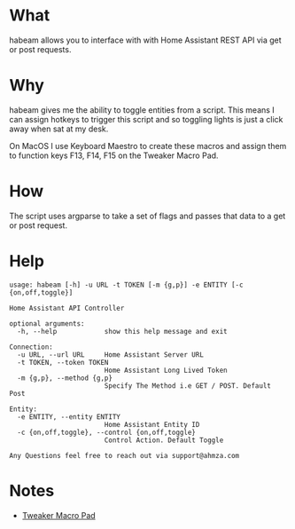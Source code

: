 # What
habeam allows you to interface with with Home Assistant REST API via
get or post requests.

# Why
habeam gives me the ability to toggle entities from a script. This means
I can assign hotkeys to trigger this script and so toggling lights is
just a click away when sat at my desk.

On MacOS I use Keyboard Maestro to create these macros and assign them
to function keys F13, F14, F15 on the Tweaker Macro Pad.

# How
The script uses argparse to take a set of flags and passes that data to
a get or post request.

# Help
```
usage: habeam [-h] -u URL -t TOKEN [-m {g,p}] -e ENTITY [-c {on,off,toggle}]

Home Assistant API Controller

optional arguments:
  -h, --help            show this help message and exit

Connection:
  -u URL, --url URL     Home Assistant Server URL
  -t TOKEN, --token TOKEN
                        Home Assistant Long Lived Token
  -m {g,p}, --method {g,p}
                        Specify The Method i.e GET / POST. Default Post

Entity:
  -e ENTITY, --entity ENTITY
                        Home Assistant Entity ID
  -c {on,off,toggle}, --control {on,off,toggle}
                        Control Action. Default Toggle

Any Questions feel free to reach out via support@ahmza.com
```

# Notes
- [Tweaker Macro Pad](https://blog.ahmza.com/posts/tweaker-macro-pad)
